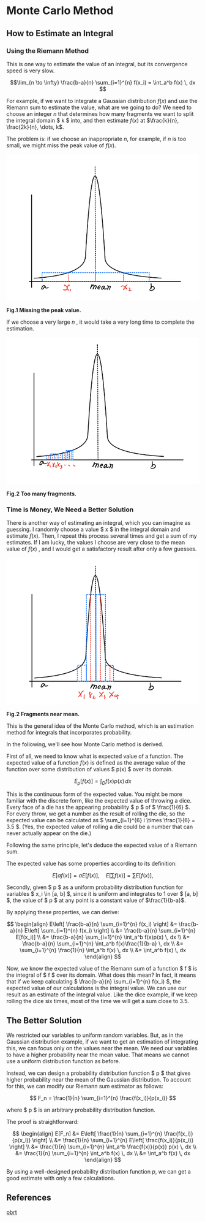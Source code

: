 <head>
    <script src="https://cdn.mathjax.org/mathjax/latest/MathJax.js?config=TeX-AMS-MML_HTMLorMML" type="text/javascript"></script>
    <script type="text/x-mathjax-config">
        MathJax.Hub.Config({
            tex2jax: {
            skipTags: ['script', 'noscript', 'style', 'textarea', 'pre'],
            inlineMath: [['$','$']]
            }
        });
    </script>
</head>


# Monte Carlo Method

## How to Estimate an Integral

### Using the Riemann Method

This is one way to estimate the value of an integral, but its convergence speed is very slow.

$$\lim_{n \to \infty} \frac{b-a}{n} \sum_{i=1}^{n} f(x_i) = \int_a^b f(x) \, dx $$

For example, if we want to integrate a Gaussian distribution  $f(x)$  and use the Riemann sum to estimate the value, what are we going to do? 
We need to choose an integer $n$ that determines how many fragments we want to split the integral domain $ k $ into, and then estimate $f(x)$ at $\frac{k}{n}, \frac{2k}{n}, \dots, k$.

The problem is: if we choose an inappropriate $n$, for example, if  $n$ is too small, we might miss the peak value of  $f(x)$.  

![fig1](./fig1.png)  

**Fig.1 Missing the peak value.**

If we choose a very large $n$ , it would take a very long time to complete the estimation.  

![fig2](./fig2.png)

**Fig.2 Too many fragments.**

### Time is Money, We Need a Better Solution

There is another way of estimating an integral, which you can imagine as guessing. I randomly choose a value $ x $ in the integral domain and estimate $f(x)$. Then, 
I repeat this process several times and get a sum of my estimates. If I am lucky, 
the values I choose are very close to the mean value of $f(x)$ , and I would get a satisfactory result after only a few guesses.  


![fig3](./fig3.png)

**Fig.2 Fragments near mean.**

This is the general idea of the Monte Carlo method, which is an estimation method for integrals that incorporates probability.

In the following, we'll see how Monte Carlo method is derived.

First of all, we need to know what is expected value of a function. The expected value of a function $f(x)$ is defined as the average 
value of the function over some distribution of values $ p(x) $ over its domain.

$$ E_p[f(x)] = \int_D f(x)p(x) \, dx $$

This is the continuous form of the expected value. You might be more familiar with the discrete form, like the expected value of throwing a dice. 
Every face of a die has the appearing probability $ p $ of $ \frac{1}{6} $. For every throw, we get a number as the result of rolling the die, 
so the expected value can be calculated as $ \sum_{i=1}^{6} i \times \frac{1}{6} = 3.5 $. 
(Yes, the expected value of rolling a die could be a number that can never actually appear on the die.)

Following the same principle, let's deduce the expected value of a Riemann sum. 

The expected value has some properties according to its definition:

$$ E[af(x)] = aE[f(x)], \quad E\left[\sum f(x)\right] = \sum E[f(x)], $$

Secondly, given $ p $ as a uniform probability distribution function for variables $ x_i \in [a, b] $, since it is uniform and integrates to 1 over $ [a, b] $, 
the value of $ p $ at any point is a constant value of  $\frac{1}{b-a}$. 

By applying these properties, we can derive:

$$
\begin{align}
E\left[ \frac{b-a}{n} \sum_{i=1}^{n} f(x_i) \right] &= \frac{b-a}{n} E\left[ \sum_{i=1}^{n} f(x_i) \right] \\
&= \frac{b-a}{n} \sum_{i=1}^{n} E[f(x_i)] \\
&= \frac{b-a}{n} \sum_{i=1}^{n} \int_a^b f(x)p(x) \, dx \\
&= \frac{b-a}{n} \sum_{i=1}^{n} \int_a^b f(x)\frac{1}{b-a} \, dx \\
&= \sum_{i=1}^{n} \frac{1}{n} \int_a^b f(x) \, dx \\
&= \int_a^b f(x) \, dx
\end{align}
$$

Now, we know the expected value of the Riemann sum of a function $ f $ is the integral of $ f $ over its domain. What does this mean? In fact, 
it means that if we keep calculating $ \frac{b-a}{n} \sum_{i=1}^{n} f(x_i) $, the expected value of our calculations is the integral value. 
We can use our result as an estimate of the integral value. Like the dice example, if we keep rolling the dice six times, most of the time we will get a sum close to 3.5.

## The Better Solution

We restricted our variables to uniform random variables. But, as in the Gaussian distribution example, if we want to get an estimation of integrating this, 
we can focus only on the values near the mean. We need our variables to have a higher probability near the mean value. 
That means we cannot use a uniform distribution function as before. 

Instead, we can design a probability distribution function $ p $ that gives higher probability near the mean of the Gaussian distribution. 
To account for this, we can modify our Riemann sum estimator as follows:

$$ F_n = \frac{1}{n} \sum_{i=1}^{n} \frac{f(x_i)}{p(x_i)} $$

where $ p $ is an arbitrary probability distribution function.

The proof is straightforward:

$$
\begin{align}
E[F_n] &= E\left[ \frac{1}{n} \sum_{i=1}^{n} \frac{f(x_i)}{p(x_i)} \right] \\
&= \frac{1}{n} \sum_{i=1}^{n} E\left[ \frac{f(x_i)}{p(x_i)} \right] \\
&= \frac{1}{n} \sum_{i=1}^{n} \int_a^b \frac{f(x)}{p(x)} p(x) \, dx \\
&= \frac{1}{n} \sum_{i=1}^{n} \int_a^b f(x) \, dx \\
&= \int_a^b f(x) \, dx
\end{align}
$$

By using a well-designed probability distribution function $p$, we can get a good estimate with only a few calculations.


## References

[pbrt](https://pbr-book.org/3ed-2018/Monte_Carlo_Integration)
